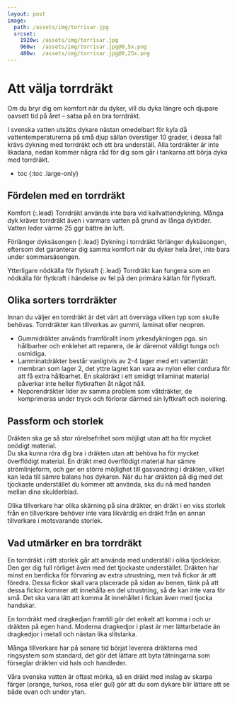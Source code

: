 ```yaml
---
layout: post
image:
  path: /assets/img/torrisar.jpg
  srcset:
    1920w: /assets/img/torrisar.jpg
    960w:  /assets/img/torrisar.jpg@0,5x.png
    480w:  /assets/img/torrisar.jpg@0,25x.png
---
```


# Att välja torrdräkt

Om du bryr dig om komfort när du dyker, vill du dyka
längre och djupare oavsett tid på året – satsa på en bra torrdräkt.

I svenska vatten utsätts dykare nästan omedelbart för kyla då vattentemperaturerna på små djup sällan överstiger 10 grader, i dessa fall krävs dykning med torrdräkt och ett bra underställ. Alla tordräkter är inte likadana, nedan kommer några råd för dig som går i tankarna att börja dyka med torrdräkt.

* toc
{:toc .large-only}

## Fördelen med en torrdräkt

Komfort
{:.lead}
Torrdräkt används inte bara vid kallvattendykning. Många dyk kräver torrdräkt även i varmare vatten på grund av långa dyktider. Vatten leder värme 25 ggr bättre än luft.

Förlänger dyksäsongen
{:.lead}
Dykning i torrdräkt förlänger dyksäsongen, eftersom det garanterar dig samma komfort när du dyker hela året, inte bara under sommarsäsongen.

Ytterligare nödkälla för flytkraft
{:.lead}
Torrdräkt kan fungera som en nödkälla för flytkraft i händelse av fel på den primära källan för flytkraft.

## Olika sorters torrdräkter

Innan du väljer en torrdräkt är det värt att överväga vilken typ som skulle behövas. Torrdräkter kan tillverkas av gummi, laminat eller neopren.

* Gummidräkter används framförallt inom yrkesdykningen pga. sin hållbarher och enklehet att reparera, de är däremot väldigt tunga och osmidiga.
* Lamminatdräkter består vanligtvis av 2-4 lager med ett vattentätt membran som lager 2, det yttre lagret kan vara av nylon eller cordura för att få extra hållbarhet. En skaldräkt i ett smidigt trilaminat material påverkar inte heller flytkraften åt något håll.
* Neporendräkter lider av samma problem som våtdräkter, de komprimeras under tryck och förlorar därmed sin lyftkraft och isolering.

## Passform och storlek

Dräkten ska ge så stor rörelsefrihet som möjligt utan att ha för mycket onödigt material.  
Du ska kunna röra dig bra i dräkten utan att behöva ha för mycket överﬂödigt material. En dräkt med överflödigt material har sämre strömlinjeform, och ger en större möjlighet till gasvandring i dräkten, vilket kan leda till sämre balans hos dykaren. När du har dräkten på dig med det tjockaste understället du kommer att använda, ska du nå med handen mellan dina skulderblad.

Olika tillverkare har olika skärning på sina dräkter, en dräkt i en viss storlek från en tillverkare behöver inte vara likvärdig en dräkt från en annan tillverkare i motsvarande storlek.

## Vad utmärker en bra torrdräkt

En torrdräkt i rätt storlek går att använda med underställ i olika tjocklekar. Den ger dig full rörliget även med det tjockaste understället. Dräkten har minst en benficka för förvaring av extra utrustning, men två fickor är att föredra. Dessa fickor skall vara placerade på sidan av benen, tänk på att dessa fickor kommer att innehålla en del utrustning, så de kan inte vara för små. Det ska vara lätt att komma åt innehållet i fickan även med tjocka handskar.

En torrdräkt med dragkedjan framtill gör det enkelt att komma i och ur dräkten på egen hand. Moderna dragkedjor i plast är mer lättarbetade än dragkedjor i metall och nästan lika slitstarka.

Många tillverkare har på senare tid börjat leverera dräkterna med ringsystem som standard, det gör det lättare att byta tätningarna som förseglar dräkten vid hals och handleder.

Våra svenska vatten är oftast mörka, så en dräkt med inslag av skarpa färger (orange, turkos, rosa eller gul) gör att du som dykare blir lättare att se både ovan och under ytan.
